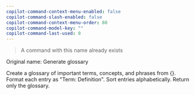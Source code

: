 ```yaml
---
copilot-command-context-menu-enabled: false
copilot-command-slash-enabled: false
copilot-command-context-menu-order: 80
copilot-command-model-key: ""
copilot-command-last-used: 0
---
```

> A command with this name already exists 

Original name: Generate glossary 

Create a glossary of important terms, concepts, and phrases from {}. Format each entry as "Term: Definition". Sort entries alphabetically. Return only the glossary.
